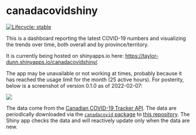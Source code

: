 
<!-- README.md is generated from README.Rmd. Please edit that file -->

# canadacovidshiny

<!-- badges: start -->

[![Lifecycle:
stable](https://img.shields.io/badge/lifecycle-stable-brightgreen.svg)](https://lifecycle.r-lib.org/articles/stages.html#stable)
<!-- badges: end -->

This is a dashboard reporting the latest COVID-19 numbers and
visualizing the trends over time, both overall and by
province/territory.

It is currently being hosted on shinyapps.io here:
<https://taylor-dunn.shinyapps.io/canadacovidshiny/>.

The app may be unavailable or not working at times, probably because it
has reached the usage limit for the month (25 active hours). For
posterity, below is a screenshot of version 0.1.0 as of 2022-02-07:

![](man/figures/dashboard-screenshot_2022-02-07)

The data come from the [Canadian COVID-19 Tracker
API](https://api.covid19tracker.ca/docs/1.0/overview). The data are
periodically downloaded via the [`canadacovid`
package](https://taylordunn.github.io/canadacovid/) to [this
repository](https://github.com/taylordunn/canadacoviddata). The Shiny
app checks the data and will reactively update only when the data are
new.
